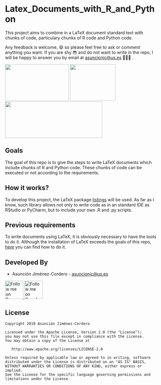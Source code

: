 # Latex_Documents_with_R_and_Python
This project aims to combine in a LaTeX document standard text with chunks of code, particulary chunks of R code and Python code.

Any feedback is welcome, 😄 so please feel free to ask or comment anything you want. If you are shy 😳 and do not want to
write in the repo, I will be happy to answer you by email at asuncionjc@us.es 👩🏻‍💻 .

<img src="https://cdn-images-1.medium.com/max/800/1*AMKiKg9fVPTx4PUTkght2A@2x.jpeg" height="120" width="210"/> <img src="https://www.r-project.org/logo/Rlogo.png" height="120" width="150"/> <img src="https://www.python.org/static/community_logos/python-logo-master-v3-TM.png" height="120" width="320"/> 


## Goals

The goal of this repo is to give the steps to write LaTeX documents which include chunks of R and Python code. These chunks of code can be executed or not according to the requirements.

## How it works?

To develop this project, the LaTeX package [listings](https://ctan.org/tex-archive/macros/latex/contrib/listings/) will be used. As far as I know, such library allows not only to write code as in an standard IDE as RStudio or PyCharm, but to include your own .R and .py scripts.

## Previous requirements

To write documents using LaTeX, it is obviously necessary to have the tools to do it. Although the installation of LaTeX exceeds the goals of this repo, [here](https://www.latex-tutorial.com/installation/) you can find how to do it.



Developed By
------------

* Asunción Jiménez-Cordero - <asuncionjc@us.es>

<a href="https://www.researchgate.net/profile/Asuncion_Jimenez-Cordero">
  <img alt="Follow me on ResearchGate" src="https://1.bp.blogspot.com/-jz1remm4weY/WK86heRgepI/AAAAAAAACrU/APGaq-EpMakpsh-mZw5eQIyNpA_DN1dBwCLcB/s1600/researchgate_.jpg" height="60" width="60"/>
</a>

<a href="https://scholar.google.es/citations?user=JegcEYwAAAAJ&hl=es&oi=ao">
  <img alt="Follow me on Google Scholar" src="https://encrypted-tbn0.gstatic.com/images?q=tbn:ANd9GcQQUfpGKX9zs9WpaNw_qSqwU3Q3qeqLrIV0cXHsJxxgPkVaVqze" height="60" width="60"/>
</a>

License
-------

    Copyright 2019 Asunción Jiménez-Cordero

    Licensed under the Apache License, Version 2.0 (the "License");
    you may not use this file except in compliance with the License.
    You may obtain a copy of the License at

       http://www.apache.org/licenses/LICENSE-2.0

    Unless required by applicable law or agreed to in writing, software
    distributed under the License is distributed on an "AS IS" BASIS,
    WITHOUT WARRANTIES OR CONDITIONS OF ANY KIND, either express or implied.
    See the License for the specific language governing permissions and
    limitations under the License.